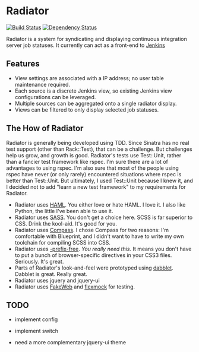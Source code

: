 Radiator
========

[![Build Status](https://travis-ci.org/thejimnicholson/radiator.png)](https://travis-ci.org/thejimnicholson/radiator) [![Dependency Status](https://dependencyci.com/github/thejimnicholson/radiator/badge)](https://dependencyci.com/github/thejimnicholson/radiator)

Radiator is a system for syndicating and displaying continuous integration server job statuses. It currently can act as a front-end to [Jenkins](http://jenkins-ci.org/)

Features
-------------------

* View settings are associated with a IP address; no user table maintenance required. 
* Each source is a discrete Jenkins view, so existing Jenkins view configurations can be leveraged.
* Multiple sources can be aggregated onto a single radiator display.
* Views can be filtered to only display selected job statuses.


The How of Radiator
-------------------

Radiator is generally being developed using TDD. Since Sinatra has no real test support (other than Rack::Test), that can be a challenge. But challenges help us grow, and growth is good. Radiator's tests use Test::Unit, rather than a fancier test framework like rspec. I'm sure there are a lot of advantages to using rspec. I'm also sure that most of the people using rspec have never (or only rarely) encountered situations where rspec is better than Test::Unit. But ultimately, I used Test::Unit because I knew it, and I decided not to add "learn a new test framework" to my requirements for Radiator.

* Radiator uses [HAML](http://haml.info). You either love or hate HAML. I love it. I also like Python, the little I've been able to use it.
* Radiator uses [SASS](http://sass-lang.com/). You don't get a choice here. SCSS is far superior to CSS. Drink the kool-aid. It's good for you.
* Radiator uses [Compass](http://compass-style.org/). I chose Compass for two reasons: I'm comfortable with Blueprint, and I didn't want to have to write my own toolchain for compiling SCSS into CSS. 
* Radiator uses [-prefix-free](http://leaverou.github.com/prefixfree/). *You really need this.* It means you don't have to put a bunch of browser-specific directives in your CSS3 files. Seriously. It's great. 
* Parts of Radiator's look-and-feel were prototyped using [dabblet](http://dabblet.com). Dabblet is great. Really great.
* Radiator uses jquery and jquery-ui
* Radiator uses [FakeWeb](http://fakeweb.rubyforge.org/) and [flexmock](https://github.com/jimweirich/flexmock) for testing.

TODO
----

* implement config

* implement switch

* need a more complementary jquery-ui theme

